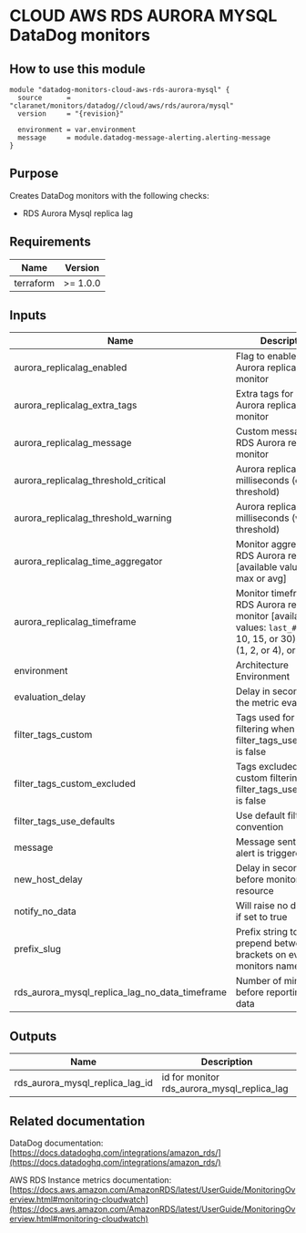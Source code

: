 # CLOUD AWS RDS AURORA MYSQL DataDog monitors

## How to use this module

```hcl
module "datadog-monitors-cloud-aws-rds-aurora-mysql" {
  source      = "claranet/monitors/datadog//cloud/aws/rds/aurora/mysql"
  version     = "{revision}"

  environment = var.environment
  message     = module.datadog-message-alerting.alerting-message
}

```

## Purpose

Creates DataDog monitors with the following checks:

- RDS Aurora Mysql replica lag

## Requirements

| Name      | Version  |
| --------- | -------- |
| terraform | >= 1.0.0 |

## Inputs

| Name                                           | Description                                                                                                                                    | Type           | Default     | Required |
| ---------------------------------------------- | ---------------------------------------------------------------------------------------------------------------------------------------------- | -------------- | ----------- | :------: |
| aurora_replicalag_enabled                      | Flag to enable RDS Aurora replica lag monitor                                                                                                  | `string`       | `"true"`    |    no    |
| aurora_replicalag_extra_tags                   | Extra tags for RDS Aurora replica lag monitor                                                                                                  | `list(string)` | `[]`        |    no    |
| aurora_replicalag_message                      | Custom message for RDS Aurora replica lag monitor                                                                                              | `string`       | `""`        |    no    |
| aurora_replicalag_threshold_critical           | Aurora replica lag in milliseconds (critical threshold)                                                                                        | `string`       | `"200"`     |    no    |
| aurora_replicalag_threshold_warning            | Aurora replica lag in milliseconds (warning threshold)                                                                                         | `string`       | `"100"`     |    no    |
| aurora_replicalag_time_aggregator              | Monitor aggregator for RDS Aurora replica lag [available values: min, max or avg]                                                              | `string`       | `"min"`     |    no    |
| aurora_replicalag_timeframe                    | Monitor timeframe for RDS Aurora replica lag monitor [available values: `last_#m` (1, 5, 10, 15, or 30), `last_#h` (1, 2, or 4), or `last_1d`] | `string`       | `"last_5m"` |    no    |
| environment                                    | Architecture Environment                                                                                                                       | `string`       | n/a         |   yes    |
| evaluation_delay                               | Delay in seconds for the metric evaluation                                                                                                     | `number`       | `900`       |    no    |
| filter_tags_custom                             | Tags used for custom filtering when filter_tags_use_defaults is false                                                                          | `string`       | `"*"`       |    no    |
| filter_tags_custom_excluded                    | Tags excluded for custom filtering when filter_tags_use_defaults is false                                                                      | `string`       | `""`        |    no    |
| filter_tags_use_defaults                       | Use default filter tags convention                                                                                                             | `string`       | `"true"`    |    no    |
| message                                        | Message sent when an alert is triggered                                                                                                        | `any`          | n/a         |   yes    |
| new_host_delay                                 | Delay in seconds before monitor new resource                                                                                                   | `number`       | `300`       |    no    |
| notify_no_data                                 | Will raise no data alert if set to true                                                                                                        | `bool`         | `true`      |    no    |
| prefix_slug                                    | Prefix string to prepend between brackets on every monitors names                                                                              | `string`       | `""`        |    no    |
| rds_aurora_mysql_replica_lag_no_data_timeframe | Number of minutes before reporting no data                                                                                                     | `string`       | `10`        |    no    |

## Outputs

| Name                            | Description                                 |
| ------------------------------- | ------------------------------------------- |
| rds_aurora_mysql_replica_lag_id | id for monitor rds_aurora_mysql_replica_lag |

## Related documentation

DataDog documentation: [https://docs.datadoghq.com/integrations/amazon_rds/](https://docs.datadoghq.com/integrations/amazon_rds/)

AWS RDS Instance metrics documentation: [https://docs.aws.amazon.com/AmazonRDS/latest/UserGuide/MonitoringOverview.html#monitoring-cloudwatch](https://docs.aws.amazon.com/AmazonRDS/latest/UserGuide/MonitoringOverview.html#monitoring-cloudwatch)
